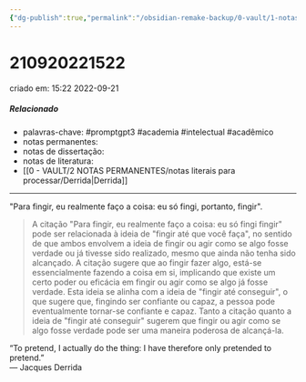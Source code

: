 ```yaml
---
{"dg-publish":true,"permalink":"/obsidian-remake-backup/0-vault/1-notas-literais/filosofia/210920221522/","tags":["promptgpt3","academia","intelectual","acadêmico"],"dgHomeLink":true,"dgShowLocalGraph":true,"dgShowFileTree":true,"noteIcon":""}
---
```


# 210920221522
criado em: 15:22 2022-09-21

##### Relacionado
- palavras-chave: #promptgpt3 #academia #intelectual #acadêmico 
- notas permanentes: 
- notas de dissertação:
- notas de literatura: 
- [[0 - VAULT/2 NOTAS PERMANENTES/notas literais para processar/Derrida\|Derrida]]

---
"Para fingir, eu realmente faço a coisa: eu só fingi, portanto, fingir".  

>A citação "Para fingir, eu realmente faço a coisa: eu só fingi fingir" pode ser relacionada à ideia de "fingir até que você faça", no sentido de que ambos envolvem a ideia de fingir ou agir como se algo fosse verdade ou já tivesse sido realizado, mesmo que ainda não tenha sido alcançado. A citação sugere que ao fingir fazer algo, está-se essencialmente fazendo a coisa em si, implicando que existe um certo poder ou eficácia em fingir ou agir como se algo já fosse verdade. Esta ideia se alinha com a ideia de "fingir até conseguir", o que sugere que, fingindo ser confiante ou capaz, a pessoa pode eventualmente tornar-se confiante e capaz. Tanto a citação quanto a ideia de "fingir até conseguir" sugerem que fingir ou agir como se algo fosse verdade pode ser uma maneira poderosa de alcançá-la.


“To pretend, I actually do the thing: I have therefore only pretended to pretend.”  
― Jacques Derrida
